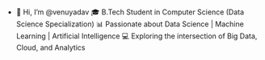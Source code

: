 - 👋 Hi, I’m @venuyadav
🎓 B.Tech Student in Computer Science (Data Science Specialization)
📊 Passionate about Data Science | Machine Learning | Artificial Intelligence
💻 Exploring the intersection of Big Data, Cloud, and Analytics

<!---
venuyadav-svg/venuyadav-svg is a ✨ special ✨ repository because its `README.md` (this file) appears on your GitHub profile.
You can click the Preview link to take a look at your changes.
--->

